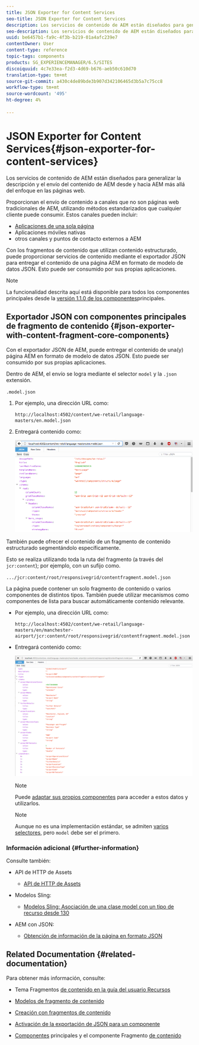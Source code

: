 ```yaml
---
title: JSON Exporter for Content Services
seo-title: JSON Exporter for Content Services
description: Los servicios de contenido de AEM están diseñados para generalizar la descripción y el envío del contenido de AEM desde y hacia AEM más allá del enfoque en las páginas web. Proporcionan el envío de contenido a canales que no son páginas web tradicionales de AEM, utilizando métodos estandarizados que cualquier cliente puede consumir.
seo-description: Los servicios de contenido de AEM están diseñados para generalizar la descripción y el envío del contenido de AEM desde y hacia AEM más allá del enfoque en las páginas web. Proporcionan el envío de contenido a canales que no son páginas web tradicionales de AEM, utilizando métodos estandarizados que cualquier cliente puede consumir.
uuid: be6457b1-fa9c-4f3b-b219-01a4afc239e7
contentOwner: User
content-type: reference
topic-tags: components
products: SG_EXPERIENCEMANAGER/6.5/SITES
discoiquuid: 4c7e33ea-f2d3-4d69-b676-aeb50c610d70
translation-type: tm+mt
source-git-commit: a430c4de89bde3b907d342106465d3b5a7c75cc8
workflow-type: tm+mt
source-wordcount: '495'
ht-degree: 4%

---
```



# JSON Exporter for Content Services{#json-exporter-for-content-services}

Los servicios de contenido de AEM están diseñados para generalizar la descripción y el envío del contenido de AEM desde y hacia AEM más allá del enfoque en las páginas web.

Proporcionan el envío de contenido a canales que no son páginas web tradicionales de AEM, utilizando métodos estandarizados que cualquier cliente puede consumir. Estos canales pueden incluir:

* [Aplicaciones de una sola página](spa-walkthrough.md)
* Aplicaciones móviles nativas
* otros canales y puntos de contacto externos a AEM

Con los fragmentos de contenido que utilizan contenido estructurado, puede proporcionar servicios de contenido mediante el exportador JSON para entregar el contenido de una página AEM en formato de modelo de datos JSON. Esto puede ser consumido por sus propias aplicaciones.

>[!NOTE]
>
>La funcionalidad descrita aquí está disponible para todos los componentes principales desde la [versión 1.1.0 de los componentes](https://docs.adobe.com/content/docs/en/core-components/v1.html)principales.

## Exportador JSON con componentes principales de fragmento de contenido {#json-exporter-with-content-fragment-core-components}

Con el exportador JSON de AEM, puede entregar el contenido de una(y) página AEM en formato de modelo de datos JSON. Esto puede ser consumido por sus propias aplicaciones.

Dentro de AEM, el envío se logra mediante el selector `model` y la `.json` extensión.

`.model.json`

1. Por ejemplo, una dirección URL como:

   ```shell
   http://localhost:4502/content/we-retail/language-masters/en.model.json
   ```

1. Entregará contenido como:

   ![chlimage_1-192](assets/chlimage_1-192.png)

También puede ofrecer el contenido de un fragmento de contenido estructurado segmentándolo específicamente.

Esto se realiza utilizando toda la ruta del fragmento (a través del `jcr:content`); por ejemplo, con un sufijo como.

`.../jcr:content/root/responsivegrid/contentfragment.model.json`

La página puede contener un solo fragmento de contenido o varios componentes de distintos tipos. También puede utilizar mecanismos como componentes de lista para buscar automáticamente contenido relevante.

* Por ejemplo, una dirección URL como:

   ```shell
   http://localhost:4502/content/we-retail/language-masters/en/manchester-airport/jcr:content/root/responsivegrid/contentfragment.model.json
   ```

* Entregará contenido como:

   ![chlimage_1-193](assets/chlimage_1-193.png)

   >[!NOTE]
   >
   >Puede [adaptar sus propios componentes](/help/sites-developing/json-exporter-components.md) para acceder a estos datos y utilizarlos.

   >[!NOTE]
   >
   >Aunque no es una implementación estándar, se admiten [varios selectores,](json-exporter-components.md#multiple-selectors) pero `model` debe ser el primero.

### Información adicional {#further-information}

Consulte también:

* API de HTTP de Assets

   * [API de HTTP de Assets](/help/assets/mac-api-assets.md)

* Modelos Sling:

   * [Modelos Sling: Asociación de una clase model con un tipo de recurso desde 130](https://sling.apache.org/documentation/bundles/models.html#associating-a-model-class-with-a-resource-type-since-130)

* AEM con JSON:

   * [Obtención de información de la página en formato JSON](/help/sites-developing/pageinfo.md)

## Related Documentation {#related-documentation}

Para obtener más información, consulte:

* Tema Fragmentos [de contenido en la guía del usuario Recursos](https://helpx.adobe.com/experience-manager/6-4/assets/user-guide.html?topic=/experience-manager/6-4/assets/morehelp/content-fragments.ug.js)

* [Modelos de fragmento de contenido](/help/assets/content-fragments/content-fragments-models.md)
* [Creación con fragmentos de contenido](/help/sites-authoring/content-fragments.md)
* [Activación de la exportación de JSON para un componente](/help/sites-developing/json-exporter-components.md)

* [Componentes](https://docs.adobe.com/content/help/es-ES/experience-manager-core-components/using/introduction.html) principales y el componente Fragmento [de contenido](https://helpx.adobe.com/experience-manager/core-components/using/content-fragment-component.html)

